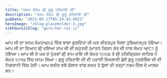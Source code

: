 ```yaml
---
title: "ਜਨਮ ਸੰਖੇਪ ਸ਼ੀ੍ ਗੁਰੂ ਹਰਿਰਾਇ ਜੀ"
description: "ਜਨਮ ਸੰਖੇਪ ਸ਼ੀ੍ ਗੁਰੂ ਹਰਿਰਾਇ ਜੀ"
pubDate: "2023-09-17T05:24:43.992Z"
heroImage: "/blog-placeholder-3.jpg"
sikhGuruJiSlug: "guru-har-rai-ji"
---
```


ਆਪ ਜੀ ਦਾ ਜਨਮ ਸੰਮਤ੧੬੮੬ ਵਿੱਚ ਬਾਬਾ ਗੁਰਦਿੱਤਾ ਜੀ ਘਰ ਕੀਰਤਪੁਰ ਜਿਲਾ ਹੁਸ਼ਿਆਰਪੁਰ ਹੋਇਆ।
ਆਪ ਜੀ ਦਾ ਵਿਆਹ ਸ਼ੀ੍ ਦਇਆ ਰਾਮ ਜੀ ਦੀ ਸਪੁੱਤਰੀ (ਮਾਤਾ) ਕਿਸ਼ਨ ਕੋਰ ਜੀ ਨਾਲ ਸੰਮਤ ੧੬੯੭ ਨੂੰ ਹੋਇਆ।
ਆਪ ਜੀ ਦੇ ਘਰ ਦੋ ਪੁੱਤਰਾਂ ਸ਼ੀ੍ ਰਾਮ ਰਾਇ ਜੀ ਸੰਮਤ ੧੭੦੩ ਤੇ ਸ਼ੀ੍ ਹਰਿਕ੍ਰਿਸ਼ਨ ਸਾਹਿਬ ਨੇ ਸੰਮਤ ੧੭੧੩ ਵਿੱਚ ਜਨਮ ਲਿਆ।
ਗੁਰੂ ਹਰਿਰਾਇ ਜੀ ਦੀ ਪੜਾਈ ਸਿਖਲਾਈ ਛੇਵੇਂ ਗੁਰੂ ਹਰਗੋਬਿੰਦ ਜੀ ਦੀ ਨਿਗਰਾਨੀ ਵਿੱਚ ਹੋਈ। ਆਪ ਸਰੀਰ ਵਲੋਂ ਫੌਲਾਦ ਵਾਂਗ ਸਖ਼ਤ ਤੇ ਫੁੱਲਾਂ ਦੀ ਤਰ੍ਹਾਂ ਨਰਮ ਦਿੱਲ ਦੇ ਮਾਲਕ ਸਨ।
